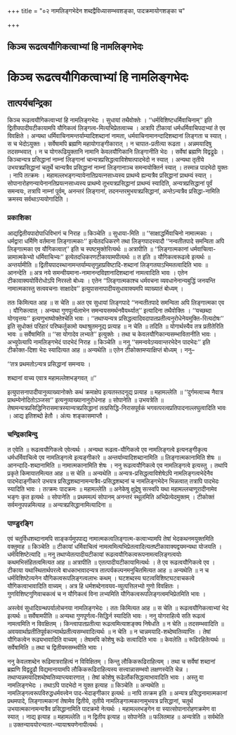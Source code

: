 +++
title = "०२ नामलिङ्गभेदेन शब्दद्वैविध्यासम्भवशङ्का, पादक्रमायोगशङ्का च"

+++


## किञ्च रूढत्वयौगिकत्वाभ्यां हि नामलिङ्गभेदः

# **किञ्च रूढत्वयौगिकत्वाभ्यां हि नामलिङ्गभेदः**

## **तात्पर्यचन्द्रिका**

किञ्च रूढत्वयौगिकत्वाभ्यां हि नामलिङ्गभेदः । सुधायां तथैवोक्तेः । ‘‘धर्मविशिष्टधर्मिवाचिनाम्’’ इति द्वितीयपादीयटीकायामपि यौगिकत्वं लिङ्गत्व-मित्यभिप्रेतत्वाच्च । अत्रापि टीकायां धर्मधर्मिवाचिपदाभ्यां ते एव विवक्षिते । अन्यथा धर्मिवाचिनामन्तर्याम्यादिशब्दानां नामता, धर्मवाचिनामानन्दादिशब्दानां लिङ्गता च स्यात् । स च भेदोऽयुक्तः । सर्वेषामपि ब्रह्मणि महायोगाङ्गीकारात् । न चापात-प्रतीत्या रूढता । अन्नमयादिषु तदसम्भवात् । न च योगरूढियुक्तानि नामानि केवलयौगिकानि लिङ्गानीति भेदः । सर्वेषां ब्रह्मणि विद्वद्रूढेः । किञ्चान्यत्र प्रसिद्धानां नाम्नां लिङ्गानां चान्यत्रप्रसिद्धत्वाविशेषात्पादभेदो न स्यात् । अन्यथा तृतीये उभयत्रप्रसिद्धानां चतुर्थे चान्यत्रैव प्रसिद्धानां नाम्नां लिङ्गानाञ्च समन्वयोक्तिर्न स्यात् । तस्मान्न पादभेदो युक्तः । नापि तत्क्रमः । महामल्लभङ्गन्यायेनातिप्रयत्नसाध्यस्य प्राथम्ये ह्यन्यत्रैव प्रसिद्धानां प्राथम्यं स्यात् । सोपानारोहणन्यायेनानतिप्रयत्नसाध्यस्य प्राथम्ये तूभयत्रप्रसिद्धानां प्राथम्यं स्यादिति, अन्यत्रप्रसिद्धानां पूर्वं समन्वयः, तत्रापि नाम्नां पूर्वम्, अनन्तरं लिङ्गानां, तदनन्तरमुभयत्रप्रसिद्धानां, अन्तेऽन्यत्रैव प्रसिद्धा-नामिति क्रमस्य सर्वथाऽप्ययोगादिति ।

### **प्रकाशिका**

आद्यद्वितीयपादोपाधिविभागं च निराह ॥ किञ्चेति ॥ सुधाया-मिति ॥ ‘‘साक्षाद्धर्मिवाचिनो नामात्मकाः । धर्मद्वारा धर्मिणि वर्तमाना लिङ्गात्मकाः’’ इत्येतदधिकरणे तथा लिङ्गपादस्यादौ ‘‘नन्वतीतपादे समन्विता अपि लिङ्गात्मका एव यौगिकत्वात्’’ इति च स्पष्टमुक्तेरित्यर्थः ॥ अत्रापीति ॥ ‘‘लिङ्गात्मकानां धर्मवाचित्वा-न्नामात्मकेभ्यो धर्मिवाचिभ्यः’’ इत्येतदधिकरणटीकायामपीत्यर्थः ॥ त इति ॥ यौगिकत्वरूढत्वे इत्यर्थः ॥ अन्तर्यामीति ॥ द्वितीयपादस्थानामन्तर्याम्यत्तृगुहाप्रविष्टादि-शब्दानां लिङ्गतयाऽभिमतत्वादिति भावः ॥ आनन्देति ॥ अत्र नये समन्वीयमाना-नामानन्दविज्ञानादिशब्दानां नामत्वादिति भावः । एतेन टीकावाक्ययोर्विरोधोऽपि निरस्तो बोध्यः । एतेन ‘‘लिङ्गात्मकाश्च धर्मवचना व्यवधानेनान्यबुद्धिं जनयन्ति नामात्मकास्तु सत्ववचनाः साक्षादेव’’ इत्युपासनापादीयसुधावाक्यमपि व्याख्यातं बोध्यम् ।

ततः किमित्यत आह ॥ स चेति ॥ अत एव सुधायां लिङ्गपादे ‘‘नन्वतीतपादे समन्विता अपि लिङ्गात्मका एव । यौगिकत्वात् । अन्यथा गुणपूर्त्यलाभेन समन्वयसमर्थनवैयर्थ्यात्’’ इत्यादिना तथैवोक्तिः । ‘‘यच्छब्दा योगवृत्तयः’’ इत्यणुभाष्योक्तेश्चेति भावः । ‘‘तथाप्यन्यत्र प्रसिद्धत्वादिवदापातप्रतीत्यनुरोधेनेयमुक्ति-रित्यदोषः’’ इति सुधोक्तं परिहारं परिष्कर्तुकामो यथाश्रुतमनूद्य प्रत्याह ॥ न चेति ॥ तदिति ॥ योगार्थस्यैव तत्र प्रतीतेरिति भावः ॥ सर्वेषामिति ॥ ‘‘सा योगादेव लभ्यते’’ इत्युक्तेः । तथा च केवलयौगिकान्यसम्भावितानीति भावः । अभ्युपेत्यापि नामलिङ्गभेदं पादभेदं निराह ॥ किञ्चेति ॥ ननु ‘‘समन्वयेऽप्यवान्तरभेदेन पादभेदः’’ इति टीकोक्त-दिशा भेदः स्यादित्यत आह ॥ अन्यथेति ॥ एतेन टीकोक्तमप्याक्षिप्तं बोध्यम् । ननु–

‘‘तत्र प्रथमतोऽन्यत्र प्रसिद्धानां समन्वयः ।

शब्दानां वाच्य एवात्र महामल्लेशभङ्गवत् ॥’’

इत्युपासनापादीयानुव्याख्यानोक्तेः कथं क्रमाक्षेप इत्यतस्तदनूद्य प्रत्याह ॥ महामल्लेति ॥ ‘‘दुर्गमत्वाच्च नैवात्र प्राथम्येनोदितोऽञ्जसा’’ इत्यनुव्याख्यानानुरोधेनाह ॥ सोपानेति ॥ उभयत्रेति ॥ तेषामन्यत्रप्रसिद्धिनिरासमात्रस्यान्यत्रप्रसिद्धानां तत्प्रसिद्धि-निरासपूर्वकं भगवत्परत्वप्रतिपादनाल्लघुत्वादिति भावः । आद्य इतिशब्दो हेतौ । अंत्यः शङ्कासमाप्तौ ।

### **चन्द्रिकाबिन्दु**

त एवेति ॥ रूढत्वयौगिकत्वे एवेत्यर्थः । अन्यथा रूढत्व-यौगिकत्वे एव नामलिङ्गत्वे इत्यनङ्गीकृत्य धर्मधर्मिवाचित्वे एव नामलिङ्गत्वे इत्यङ्गीकारे ॥ अन्तर्याम्यादिशब्दानामिति ॥ लिङ्गात्मकानामिति शेषः ॥ आनन्दादि-शब्दानामिति ॥ नामात्मकानामिति शेषः । ननु रूढत्वयौगिकत्वे एव नामलिङ्गत्वे इत्यस्तु । तथापि प्रकृते किमायातमित्यत आह ॥ स चेति ॥ अन्यथेति ॥ अन्यत्र-प्रसिद्धत्वाविशेषेऽपि नामलिङ्गत्वभेदेनैव पादभेदाङ्गीकारे उभयत्र प्रसिद्धशब्दानामन्यत्रैव-प्रसिद्धशब्दनां च नामलिङ्गभेदेन भिन्नत्वात् तत्रापि पादभेदः स्यादिति भावः । तत्क्रमः पादक्रमः ॥ महामल्लेति ॥ अनेकेषु क्षुद्रेषु सत्स्वपि यथा महामल्लचाणूरादीनामेव भङ्गः कृत इत्यर्थः ॥ सोपानेति ॥ प्रथममल्पं सोपानम् अनन्तरं स्थूलमिति अभिप्रेत्येदमुक्तम् । टीकोक्तं सर्वमनुपपन्नमित्याह ॥ अन्यत्रप्रसिद्धानामित्यादिना ॥

### **पाण्डुरङ्गि**

एवं चतुर्विधशब्दानामपि साङ्कर्यमुपपाद्य नामात्मकत्वलिङ्गात्म-कत्वाभ्यामपि तेषां भेदकथनमयुक्तमिति वक्तुमाह ॥ किञ्चेति ॥ टीकायां धर्मिवाचित्वं नामत्वमित्यभिप्रेतत्वादित्यतष्टीकावाक्यद्वयमन्यथा योजयति । धर्मविशिष्टेत्यादि ॥ ननु तथाप्येतत्पादीयटीकायां रूढत्वयौगिकत्वरूपनामत्वलिङ्गत्वयोः कथमभिसंहितत्वमित्यत आह ॥ अत्रापीति ॥ एतत्पादीयटीकायामित्यर्थः । ते एव रूढत्वयौगिकत्वे एव । टीकाया यथास्थितार्थपरत्वे बाधकाभावादन्यत्र तात्पर्यकल्पनमनुचितमित्यत आह ॥ अन्यथेति ॥ न च धर्मविशिष्टेत्यनेन यौगिकत्वरूपलिङ्गत्वलाभः कथम् । घटशब्दस्य घटत्वविशिष्टघटवाचकत्वे यौगिकत्वाभावादिति वाच्यम् । अत्र हि धर्मशब्देनावयव-व्युत्पत्तिलभ्यो गुणो विवक्षितः । गुणविशिष्टगुणिवाचकत्वं च न यौगिकत्वं विना लभ्यमिति यौगिकत्वरूपलिङ्गत्वमभिप्रेतमिति भावः ।

अस्त्वेवं सुधादिग्रन्थपर्यालोचनया नामलिङ्गभेदः । ततः किमित्यत आह ॥ स चेति ॥ रूढत्वयौगिकत्वाभ्यां भेद इत्यर्थः ॥ सर्वेषामपीति ॥ अन्यथा गुणपूर्णत्व-सिद्धिर्न स्यादिति भावः । ननु योगराहित्ये सति रूढत्वं नामत्वमिति न विवक्षितम् । किन्त्वापातप्रतीत्या रूढत्वमित्याशङ्क्य निषेधति ॥ न चेति ॥ तदसम्भवादिति ॥ अवयवार्थाप्रतीतिपूर्वकान्यार्थप्रतीत्यसम्भवादित्यर्थः ॥ न चेति ॥ न चान्नमयादि-शब्देष्वतिव्याप्तिः । तेषां यौगिकत्वेन रूढ्यभावादिति वाच्यम् । तेषामपि कोशेषु रूढेः सत्वादिति भावः ॥ केवलेति ॥ रूढिरहितेत्यर्थः ॥ सर्वेषामिति ॥ तथा च द्वितीयमसम्भवीति भावः ।

ननु केवलशब्देन रूढिमात्रराहित्यं न विविक्षितम् । किन्तु लौकिकरूढिराहित्यम् । तथा च सर्वेषां शब्दानां ब्रह्मणि विद्वद्रूढौ विद्यमानायामपि लौकिकरूढिराहित्यस्य सत्त्वान्नासम्भवो लक्षणस्येति चेन्न । तथाप्यन्नमयादिशब्देष्वतिव्याप्त्यवारणात् । तेषां कोशेषु रूढेर्लोकसिद्धत्वाभावादिति भावः । अस्तु वा नामलिङ्गभेदः । तथाऽपि पादभेदो न युक्त इत्याह ॥ किञ्चेति ॥ अन्यथेति ॥ नामलिङ्गत्वरूपविरुद्धधर्मवत्त्वेन पाद-भेदाङ्गीकार इत्यर्थः ॥ नापि तत्क्रम इति ॥ अन्यत्र प्रसिद्धनामात्मकानां प्रथमपादे, लिङ्गात्मकानां तेषामेव द्वितीये, तृतीये नामलिङ्गात्मकानामुभयत्र प्रसिद्धानां, चतुर्थ उभयात्मकानामन्यत्रैव प्रसिद्धानामिति पादक्रमो नेत्यर्थः । महामल्लभङ्गेन वा स्यात्सोपानारोहणक्रमेण वा स्यात् । नाद्य इत्याह ॥ महामल्लेति ॥ न द्वितीय इत्याह ॥ सोपानेति ॥ फलितमाह ॥ अन्यत्रेति ॥ सर्वथेति ॥ उक्तन्याययोरन्यतर-न्यायाश्रयणेनापीत्यर्थः ।

